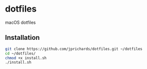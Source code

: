 # dotfiles
macOS dotfiles

## Installation

```bash
git clone https://github.com/jprichards/dotfiles.git ~/dotfiles
cd ~/dotfiles/
chmod +x install.sh
./install.sh
```

